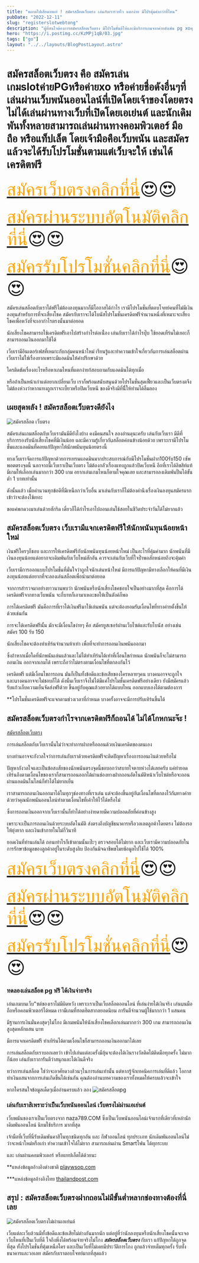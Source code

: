 ```yaml
---
title: "พลาดไปเสียดายแย่ ! สมัครสล็อตเว็บตรง เล่นกับเรารวยไว แตกง่าย มีโปรคุ้มค่ากว่าที่ไหน"
pubDate: "2022-12-11"
slug: "registerslotwebtong"
description: "ผู้ที่สนใจต้องการสมัครสล็อตเว็บตรง มีโปรโมชั่นดีให้และมีบริการเกมจากค่ายดังเช่น pg xoทุกเกมล่าสุด เล่นกับเราคุ้มค่าที่สุดแน่นอน"
hero: "https://i.postimg.cc/KzMPj1qB/03.jpg"
tags: ["go"]
layout: "../../layouts/BlogPostLayout.astro"
---
```


# **สมัครสล็อตเว็บตรง** คือ สมัครเล่นเกมslotค่ายPGหรือค่ายxo หรือค่ายชื่อดังอื่นๆที่เล่นผ่านเว็บพนันออนไลน์ที่เปิดโดยเจ้าของโดยตรง ไม่ได้เล่นผ่านทางเว็บที่เปิดโดยเอเย่นต์  และนักเดิมพันทั้งหลายสามารถเล่นผ่านทางคอมพิวเตอร์ มือถือ หรือแท็ปเล็ต โดยเจ้ามือคือเว็บพนัน และสมัครแล้วจะได้รับโปรโมชั่นตามแต่เว็บจะให้ เช่นได้เครดิตฟรี 

<font size= "7">[<span style="color:orange">สมัครเว็บตรงคลิกที่นี่</span>](https://nazavip.com/26174/t41626o2r59456244323y2m2l464p4)😍😍</font>

<font size= "7">[<span style="color:orange">สมัครผ่านระบบอัตโนมัติคลิกที่นี่</span>](https://nazavip.com/26174/t41626o2r59456244323y2m2l464p4)😍😍</font>

<font size= "7">[<span style="color:orange">สมัครรับโปรโมชั่นคลิกที่นี</span>่](https://nazavip.com/26174/t41626o2r59456244323y2m2l464p4)😍😍</font>

สมัครเล่นสล็อตกับเราได้ฟรีไม่ต้องลงทุนมากก็มีโอกาสได้กำไร เรามีโปรโมชั่นที่ตอบโจทย์คนที่ไม่มีเงินลงทุนสำหรับการที่จะเสี่ยงโชค สมัครกับเราจะได้โบนัสโปรโมชั่นเครดิตฟรีจำนวนหนึ่งที่เหมาะจะเสี่ยงโชคเพื่อหวังที่จะเอากำไรตรงนั้นมาต่อยอด 

นักเสี่ยงโชคสามารถใช้เครดิตฟรีเอาไปสร้างกำไรต่อเนื่่อง เล่นกับเราได้กำไรปุ๊บ ใช้ยอดเทืร์นไม่เยอะก็สามารถอนเงินออกมาใช้ได้

 เว็บเรามีอินเตอร์เฟสที่เหมาะกับกลุ่มคนหน้าใหม่ เรียนรู้และทำความเข้าใจเกี่ยวกัuการเล่นสล็อตผ่านเว็บเราไม่ใช่เรื่องยากเพราะมีแอดมินให้คำปรึกษาด้วย

ใครติดขัดเรื่องอะไรหรือหาเกมไหนที่แตกง่ายก้สอบถามกับแอดมินได้ทุกเมื่อ

หรือถ้าเป็นหน้าเก่าแต่อยากเปลี่ยนเว็บ เราก็พร้อมสนับสนุนด้วยโปรโมชั่นสุดเฟี้ยวและเป็นเว็บตรงตจึงไม่ต้องห่วงว่าหากแทงถูกเราจะเบี้ยวหรือปิดเว็บหนี ของดีจริงมีที่นีี่ให้ท่านได้ลิ้มลอง





## เผยสุดพลัง ! สมัครสล็อตเว็บตรงดียังไง




![สมัครสล็อต เว็บตรง](https://i.postimg.cc/pLsY6b5h/02.jpg)

สมัครเล่นเกมสล็อตกับเว็บเรามันมีดียังไงบ้าง คงมีคนสนใจ ลองอ่านดุนะครับ
 เล่นกับเว็บเรา มีดีที่บริการรองรับนักเสี่ยงโชคที่มีเงินน้อย และมีความรู้เกี่ยวกัuสล็อตค่อนข้างน้อยด้วย เพราะเรามีโปรโมชั่นและแอดมินที่คอยแก้ปัญหาให้นักพนันทุนน้อยตรงนี้

ทางเว็บเราจัดการแก้ปัญหาด้วยการเทรนแอดมินมากประสบการณ์กับมีโปรโมชั่นฝาก100รับ150 เซัพพอตตรงจุดนี้
นอกจากนี้เว็บเราเป็นเว็บตรง ไม้ต้องกลัวเรื่องแทงถูกแล้วปิดเว็บหนี อีกที่เราได้ลิขสิท์แท้ มีเกมให้เลือกเล่นมากกว่า 300 เกม อยากเล่นเกมไหนก็ตามใจคุณเลย และสามารถลงเดิมพันปั่นได้ขั้นต่ำ 1 บาทเท่านั้น

 ดังนั้นแล้ว เมื่อคำนวนทุกข้อดีที่มีเหนือกว่าเว็บอื่น มาเล่นกับเราก็ไม่ต้องคำนึงเรื่องเงินลงทุนสมัครแรกเข้าว่าจะต้องใช้เยอะ

 ขอแค่พกดวงมาเล่นด้วยสักริด เดี๋ยวก็ได้กำไรเอาไปถอนเล่นใช้สอยในชีวิตประจำวันได้ไม่ยากแล้ว 

##  สมัครสล็อตเว็บตรง เว็บเรามีแจกเครดิตฟรีให้นักพนันทุนน้อยหน้าใหม่


เงินฟรีใครๆก็ชอบ และการให้เครดิตฟรีกับนักพนันทุนน้อยหน้าใหม่ เป็นอะไรที่คุ้มค่ามาก นักพนันที่มีเงินลงทุนน้อยแต่อยากจะเดิมพันกับเว็บใหม่สักอัน ควรจะเล่นกับเว็บที่ใจป้ำพอสักหน่อยถึงจะคุ้มค่า

เว็บเรามีการออกแบบโปรโมชั่นที่มั่นใจว่าถูกใจนักเล่นหน้าใหม่ มีการแก้ปัญหามีทางเลือกให้คนที่มีเงินลงทุนน้อยแต่อยากที่จะลองเล่นสล็อตเพื่อนำมาต่อยอด 

จากการสำรวจมาอย่างยาวนานพบว่า นักพนันหรือนักเสี่ยงโชคชอบใจเป็นอย่างมากที่สุด คือการได้เครดิตฟรีจากทางเว็บพนัน จะกี่บาทก็เอามาเหอะขอให้เป็นตังค์ก็พอ 

การได้เครดิตฟรี มันคือการที่เราได้เงินฟรีมาใช้เล่นพนัน แต่จะต้องยอมรัuเงื่อนไขที่ทางค่ายตั้งขึ้นให้ด้วยเช่นกัน

 การจะได้เครดิตฟรีนั้น มักจะมีเงื่อนไขง่ายๆ คือ สมัครยูสเซอร์ผ่านเว็บไซต์และรับโบนัส อย่างเช่น สมัคร 100 รับ 150

นักเสี่ยงโชคจะต้องทำเทิร์นจำนวนห้าเท่า เพื่อที่จะทำการถอนเงินพนันออกมา 

ซึ่งถ้าหากเมื่อใดที่นักพนันเล่นแล้วและไม่ได้ทำเทิร์นได้เท่าที่เงื่อนไขกำหนด นักพนันก็จะไม่สามารถถอนเงิน ออกจากเกมได้ เพราะถือว่าไม่ตรงตามเงื่อนไขที่ตกลงกันไว้

 เครดิตฟรี แต่มีเงื่อนไขถารถอน มันก็เป็นทั้งข้อดีและข้อเสียของใครหลายๆคน บางคนอาจจะถูกใจและuางคนอาจจะไม่ชอบก็ได้  ดังนั้นเว็บเราจึงไม่ได้มีแค่โปรโมชั้นเครดิตฟรีอย่างเดียว ยังมีสมัครแล้วรับแก้วเก็บความเย็นจัดส่งฟรีด้วย ขึ้นอยู่กับคุณแล้วอยากได้แบบไหน ออกแบบเองได้ตามต้องการ

**โปรโมชั่นเครดิตฟรีจะแจกตามช่วงเวลาที่กำหนด บางครั้งอาจจะมีการปรับเทิร์นขึ้นได้

## สมัครสล็อตเว็บตรงกำไรจากเครดิตฟรีก็ถอนได้ ไม่ได้โกหกนะจ๊ะ !

[สมัครสล็อตเว็บตรง](https://i.postimg.cc/KzMPj1qB/03.jpg)

การเล่นสล็อตกับเว็บเรานั้นไม่ว่าจะทำการฝากหรือถอนด้วยเงินเครดิตของตนเอง

 บางท่านอาจจะกังวลใจว่าการเล่นกับเราด้วยเครดิตฟรีจะติดปัญหาเรื่องการถอนเงินด้วยหรือไม่ 

ปัญหากังวลใจและเป็นข้อสงสัยของนักพนันตรงจุดนี้ขอบอกว่าสบายใจหายห่วงได้เลยครับ แค่ทำยอดเทิร์นถึงตามเงื่อนไขของเราก็สามารถอนออกได้ผ่านช่องทางฝากถอนอัตโนมัติหน้าเว็บไซต์หรือจะถอนผ่านแอดมินในไลน์ก็ทำได้ไม่ยากเย็น  

เราสามารถถอนเงินออกมาได้ในทุกๆช่องทางที่เราเล่น แต่จะต้องขึ้นอยู่กัuเงื่อนไขที่ตกลงไว้กัuทางค่ายด้วยว่าคุณนักพนันออนไลน์ทำตามเงื่อนไขที่เค้าให้ไว้ได้หรือไม่ 

ซึ่งการถอนเงินออกจากเว็บเรานั้นก็ทำได้อย่างง่ายดายมีความปลอดภัยที่ค่อนข้างสูง

เพราะจะเป็นการถอนเงินด้วยระบบอัตโนมัติ ส่งตรงถึงบัญชีธนาคารหรือวอเลตลูกค้าโดยตรง ไม่ต้องรอให้ยุ่งยาก และเงินเข้าภายในไม่กี่วินาที 

ยอดเงินที่ท่านเล่นได้ ถอนเท่าไรก็เข้าตามนั้นเป๊ะๆ ตรวจสอบได้ไม่ยาก และเว็บเรามีความปลอดภัยในการรักษาข้อมูลของลูกค้าอยู่ในระดับสูงลิบ ป้องกันมิจฉาชีพขโมยช้อมูลไปใช้ได้ 100%

<font size= "8">[<span style="color:orange">สมัครเว็บตรงคลิกที่นี่</span>](https://nazavip.com/26174/t41626o2r59456244323y2m2l464p4)😍😍</font>

<font size= "8">[<span style="color:orange">สมัครผ่านระบบอัตโนมัติคลิกที่นี่</span>](https://nazavip.com/26174/t41626o2r59456244323y2m2l464p4)😍😍</font>

<font size= "8">[<span style="color:orange">สมัครรับโปรโมชั่นคลิกที่นี</span>่](https://nazavip.com/26174/t41626o2r59456244323y2m2l464p4)😍😍</font>

### ทดลองเล่นสล็อต pg ฟรี ได้เงินจ่ายจริง



เล่นเกมบนเว็บ"ซต์ของเราไม่มีผิดหวัง เพราะเราเป็นเว็บสล็อตออนไลน์ ที่เล่นง่ายได้เงินจริง เล่นuนมือถือหรือคอมพิวเตอร์ได้หมด เรามีเกมที่ฮอตฮิตสากลยอดนิยม การันตีจำนวนผู้ใช้มากกว่า 1 แสนคน 

มีฐานการเงินมั่นคงสุดๆไม่โกง มีเกมพนันให้นักเสี่ยงโชคเลือกเล่นมากกว่า 300 เกม สามารถถอนเงินสูงสุดหลักแสน uาท 

มีการแจกเครดิตฟรี ทำเทิร์นได้ตามเงื่อนไขก็สามารถถอนเงินออกมาได้เลย

 การเล่นสล็อตกับเราบอกเลยว่า เข้าไปเล่นแต่ละครั้งมีลุ้นจะต้องได้เงินรางวัลติดไม้ติดมือทุกครั้ง ไม่มากก็น้อย เล่นกับเราการันตีว่าสนุกและได้เงินดีจริง 

ทว่าการเล่นสล็อต ใช่ว่าจะอาศัยดวงล้วนๆในการเล่นเท่านั้น แต่หากรู้จักเทคนิคการเล่นที่ดีแล้ว โอกาสทำเงินแสนจากการเล่นเกิดขึ้นได้เช่นกัน  คุณต้องอ่านบทความของเราทั้งหมดให้ครบแล้วจะเข้าใจ

หากใครสนใจข้อมูลเด็ดๆเมื่ออ่านครบแล้ว ลอง 
![สมัครสล็อตpg](registerpg)



### เล่นกับเราสิเพราะว่าเป็นเว็บพนันออนไลน์ เว็บตรงไม่ผ่านเอเย่นต์

เว็บพนันของเราเป็นเว็บตรงจาก naza789.COM ซึ่งเป็นเว็บพนันออนไลน์เจ้าแรกที่เดียวที่เหล่านักเดิมพันออนไลน์ นิยมใช้บริการ มากที่สุด 

 เจ้ามือที่เว็บที่นี่รับเดิมพันคาสิโนทุกชนิดทุกอัน และ กีฬาออนไลน์ ทุกประเภท นักเดิมพันออนไลน์ไม่ว่าจะหน้าใหม่หรือเก่า ทำความเข้าใจได้ไม่ยาก สามารถเล่นผ่าน Smartโฟน ได้ทุกระบบ

 และ เล่นผ่านคอมพิวเตอร์ หรือแทปเล็ตได้ด้วยนะ

**แหล่งข้อมูลอ้างอิงต่างชาติ [playwsop.com](https://playwsop.com/)

***แหล่งข้อมูลอ้างอิงไทย [thailandpost.com](https://www.thailandpost.co.th/th/index/)



## สรุป : สมัครสล็อตเว็บตรงฝากถอนไม่มีขั้นต่ำหลากช่องทางต้องที่นี่เลย

![สมัครสล็อตเว็บตรงไม่ผ่านเอเย่นต์](https://i.postimg.cc/QNFPgmPJ/01.jpg)

เว็บแต่ละเว็บล้วนมีทั้งข้อดีและข้อเสียไม่ต่างกันมากนัก แต่อยู่ที่ว่านักลงทุนหรือนักเสี่ยงโชคนั้นจะเจอเว็บไหนที่เป็นเว็บที่ดี ใจถึงพึ่งได้พร้อมจ่ายจริงไม่โกง  ***สมัครสล็อตเว็บตรง*** กับเรา แก้ปัญหาได้ถูกจุดที่สุด ทั้งโปรโมชั่นที่คุ้มเหนือใคร และเป็นเว็บที่ไม่เคยมีประวัติการโกง ถูกแล้วจ่ายเต็มทุกครั้ง รับทั้งธนาคารและวอเลท สมัครกับเราตอบโจทย์มากที่สุดแล้ว 

